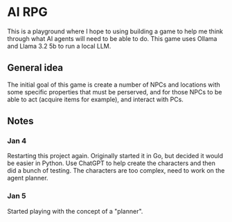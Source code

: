 # AI RPG

This is a playground where I hope to using building a game to help me think through what AI agents will need to be able to do. This game uses Ollama and Llama 3.2 5b to run a local LLM.

## General idea

The initial goal of this game is create a number of NPCs and locations with some specific properties that must be perserved, and for those NPCs to be able to act (acquire items for example), and interact with PCs.

## Notes

### Jan 4 

Restarting this project again. Originally started it in Go, but decided it would be easier in Python. Use ChatGPT to help create the characters and then did a bunch of testing. The characters are too complex, need to work on the agent planner.

### Jan 5

Started playing with the concept of a "planner". 
